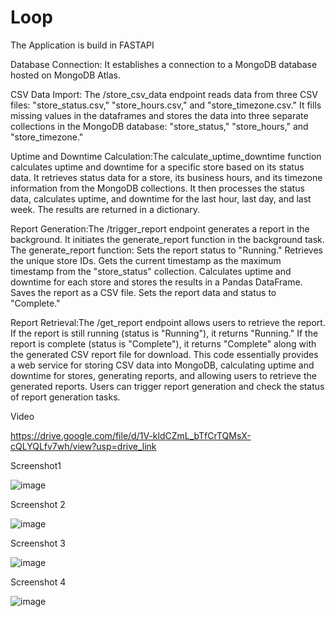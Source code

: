 # Loop

The Application is build in FASTAPI

Database Connection: It establishes a connection to a MongoDB database hosted on MongoDB Atlas.

CSV Data Import: The /store_csv_data endpoint reads data from three CSV files: "store_status.csv," "store_hours.csv," and "store_timezone.csv."
It fills missing values in the dataframes and stores the data into three separate collections in the MongoDB database: "store_status," "store_hours," and "store_timezone."

Uptime and Downtime Calculation:The calculate_uptime_downtime function calculates uptime and downtime for a specific store based on its status data.
It retrieves status data for a store, its business hours, and its timezone information from the MongoDB collections.
It then processes the status data, calculates uptime, and downtime for the last hour, last day, and last week.
The results are returned in a dictionary.

Report Generation:The /trigger_report endpoint generates a report in the background. It initiates the generate_report function in the background task.
The generate_report function:
Sets the report status to "Running."
Retrieves the unique store IDs.
Gets the current timestamp as the maximum timestamp from the "store_status" collection.
Calculates uptime and downtime for each store and stores the results in a Pandas DataFrame.
Saves the report as a CSV file.
Sets the report data and status to "Complete."

Report Retrieval:The /get_report endpoint allows users to retrieve the report.
If the report is still running (status is "Running"), it returns "Running."
If the report is complete (status is "Complete"), it returns "Complete" along with the generated CSV report file for download.
This code essentially provides a web service for storing CSV data into MongoDB, calculating uptime and downtime for stores, generating reports, and allowing users to retrieve the generated reports. Users can trigger report generation and check the status of report generation tasks.

Video

https://drive.google.com/file/d/1V-kldCZmL_bTfCrTQMsX-cQLYQLfv7wh/view?usp=drive_link

Screenshot1

![image](https://github.com/sarthak37/Loop/assets/52873771/432801c6-b3a4-446c-bf76-cceee83fefe0)

Screenshot 2

![image](https://github.com/sarthak37/Loop/assets/52873771/3298be1c-08fb-4fde-a6ca-1337e09499ed)

Screenshot 3

![image](https://github.com/sarthak37/Loop/assets/52873771/41ac4ec3-9b81-4785-83dc-c4b551b3be54)

Screenshot 4

![image](https://github.com/sarthak37/Loop/assets/52873771/3a6d438f-c348-4450-9c48-8669852d14ac)




